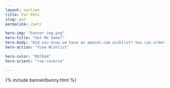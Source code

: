 ```yaml
---
layout: section
title: For Pets
slug: pet
permalink: /pet/

hero-img: "banner-img.png"
hero-title: "Get Me Some?"
hero-body: "Did you know we have an amazon.com wishlist? You can order treats and toys (and supplies) for us."
hero-action: "View Wishlist"

hero-color: "007EA4"
hero-orient: "row-reverse"

---
```


{% include banner/bunny.html %}
